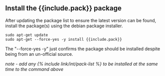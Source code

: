 ## **Install the {{include.pack}} package**

After updating the package list to ensure the latest version can be found, install the package(s) using the debian package installer.

    sudo apt-get update
    sudo apt-get --force-yes -y install {{include.pack}}
    
The "--force-yes -y" just confirms the package should be installed despite being from an un-official source.

*note - add any {% include link/int/pack-list %} to be installed at the same time to the command above*
